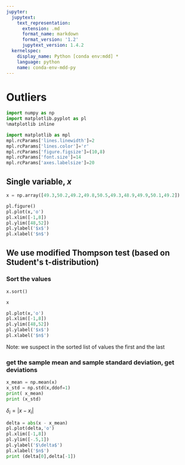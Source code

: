 ```yaml
---
jupyter:
  jupytext:
    text_representation:
      extension: .md
      format_name: markdown
      format_version: '1.2'
      jupytext_version: 1.4.2
  kernelspec:
    display_name: Python [conda env:mdd] *
    language: python
    name: conda-env-mdd-py
---
```


# Outliers

```python jupyter={"outputs_hidden": false}
import numpy as np
import matplotlib.pyplot as pl
%matplotlib inline

import matplotlib as mpl
mpl.rcParams['lines.linewidth']=2
mpl.rcParams['lines.color']='r'
mpl.rcParams['figure.figsize']=(10,8)
mpl.rcParams['font.size']=14
mpl.rcParams['axes.labelsize']=20
```

## Single variable, $x$

```python jupyter={"outputs_hidden": false}
x = np.array([49.3,50.2,49.2,49.8,50.5,49.3,48.9,49.9,50.1,49.2])
```

```python jupyter={"outputs_hidden": false}
pl.figure()
pl.plot(x,'o')
pl.xlim([-1,8])
pl.ylim([48,52])
pl.ylabel('$x$')
pl.xlabel('$n$')
```

## We use modified Thompson test (based on Student's t-distribution)


### Sort the values

```python
x.sort()
```

```python jupyter={"outputs_hidden": false}
x
```

```python jupyter={"outputs_hidden": false}
pl.plot(x,'o')
pl.xlim([-1,8])
pl.ylim([48,52])
pl.ylabel('$x$')
pl.xlabel('$n$')
```

Note: we suspect in the sorted list of values the first and the last


### get the sample mean and sample standard deviation, get deviations

```python jupyter={"outputs_hidden": false}
x_mean = np.mean(x)
x_std = np.std(x,ddof=1)
print( x_mean)
print (x_std)
```

$\delta_i = | x - x_i |$

```python jupyter={"outputs_hidden": false}
delta = abs(x - x_mean)
pl.plot(delta,'o')
pl.xlim([-1,8])
pl.ylim([-.5,1])
pl.ylabel('$\delta$')
pl.xlabel('$n$')
print (delta[0],delta[-1])
```

```python jupyter={"outputs_hidden": true}

```
